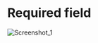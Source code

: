 # Required field
![Screenshot_1](https://user-images.githubusercontent.com/57089388/202864040-785add98-9fd2-4570-aff3-425b872ebe42.png)
